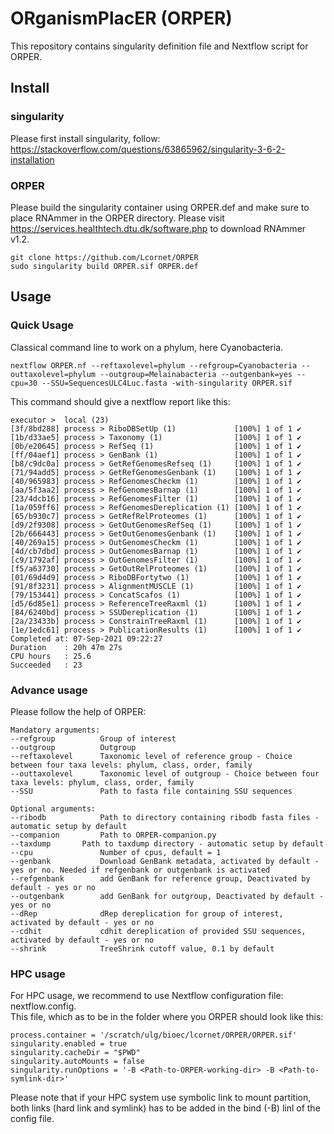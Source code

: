 # ORganismPlacER (ORPER)

This repository contains singularity definition file and Nextflow script for ORPER.  

## Install

### singularity
Please first install singularity, follow:
https://stackoverflow.com/questions/63865962/singularity-3-6-2-installation  

### ORPER

Please build the singularity container using ORPER.def and make sure to place RNAmmer in the ORPER directory. Please visit https://services.healthtech.dtu.dk/software.php to download RNAmmer v1.2.

    git clone https://github.com/Lcornet/ORPER
    sudo singularity build ORPER.sif ORPER.def

## Usage

### Quick Usage

Classical command line to work on a phylum, here Cyanobacteria.

    nextflow ORPER.nf --reftaxolevel=phylum --refgroup=Cyanobacteria --outtaxolevel=phylum --outgroup=Melainabacteria --outgenbank=yes --cpu=30 --SSU=SequencesULC4Luc.fasta -with-singularity ORPER.sif

This command should give a nextflow report like this:

    executor >  local (23)
    [3f/8bd288] process > RiboDBSetUp (1)             [100%] 1 of 1 ✔
    [1b/d33ae5] process > Taxonomy (1)                [100%] 1 of 1 ✔
    [0b/e20645] process > RefSeq (1)                  [100%] 1 of 1 ✔
    [ff/04aef1] process > GenBank (1)                 [100%] 1 of 1 ✔
    [b8/c9dc0a] process > GetRefGenomesRefseq (1)     [100%] 1 of 1 ✔
    [71/94add5] process > GetRefGenomesGenbank (1)    [100%] 1 of 1 ✔
    [40/965983] process > RefGenomesCheckm (1)        [100%] 1 of 1 ✔
    [aa/5f3aa2] process > RefGenomesBarnap (1)        [100%] 1 of 1 ✔
    [23/4dcb16] process > RefGenomesFilter (1)        [100%] 1 of 1 ✔
    [1a/059ff6] process > RefGenomesDereplication (1) [100%] 1 of 1 ✔
    [65/b930c7] process > GetRefRelProteomes (1)      [100%] 1 of 1 ✔
    [d9/2f9308] process > GetOutGenomesRefSeq (1)     [100%] 1 of 1 ✔
    [2b/666443] process > GetOutGenomesGenbank (1)    [100%] 1 of 1 ✔
    [40/269a15] process > OutGenomesCheckm (1)        [100%] 1 of 1 ✔
    [4d/cb7dbd] process > OutGenomesBarnap (1)        [100%] 1 of 1 ✔
    [c9/1792af] process > OutGenomesFilter (1)        [100%] 1 of 1 ✔
    [f5/a63730] process > GetOutRelProteomes (1)      [100%] 1 of 1 ✔
    [01/69d4d9] process > RiboDBFortytwo (1)          [100%] 1 of 1 ✔
    [91/8f3231] process > AlignmentMUSCLE (1)         [100%] 1 of 1 ✔
    [79/153441] process > ConcatScafos (1)            [100%] 1 of 1 ✔
    [d5/6d85e1] process > ReferenceTreeRaxml (1)      [100%] 1 of 1 ✔
    [84/6240bd] process > SSUDereplication (1)        [100%] 1 of 1 ✔
    [2a/23433b] process > ConstrainTreeRaxml (1)      [100%] 1 of 1 ✔
    [1e/1edc61] process > PublicationResults (1)      [100%] 1 of 1 ✔
    Completed at: 07-Sep-2021 09:22:27
    Duration    : 20h 47m 27s
    CPU hours   : 25.6
    Succeeded   : 23

### Advance usage

Please follow the help of ORPER:

    Mandatory arguments:
    --refgroup          Group of interest
    --outgroup          Outgroup
    --reftaxolevel      Taxonomic level of reference group - Choice between four taxa levels: phylum, class, order, family
    --outtaxolevel      Taxonomic level of outgroup - Choice between four taxa levels: phylum, class, order, family
    --SSU               Path to fasta file containing SSU sequences                     

    Optional arguments:
    --ribodb            Path to directory containing ribodb fasta files - automatic setup by default
    --companion         Path to ORPER-companion.py 
    --taxdump 		Path to taxdump directory - automatic setup by default
    --cpu               Number of cpus, default = 1
    --genbank           Download GenBank metadata, activated by default - yes or no. Needed if refgenbank or outgenbank is activated
    --refgenbank        add GenBank for reference group, Deactivated by default - yes or no
    --outgenbank        add GenBank for outgroup, Deactivated by default - yes or no
    --dRep              dRep dereplication for group of interest, activated by default - yes or no
    --cdhit             cdhit dereplication of provided SSU sequences, activated by default - yes or no
    --shrink            TreeShrink cutoff value, 0.1 by default

### HPC usage

For HPC usage, we recommend to use Nextflow configuration file: nextflow.config.  
This file, which as to be in the folder where you ORPER should look like this:

	process.container = '/scratch/ulg/bioec/lcornet/ORPER/ORPER.sif'
	singularity.enabled = true
	singularity.cacheDir = "$PWD"
	singularity.autoMounts = false
	singularity.runOptions = '-B <Path-to-ORPER-working-dir> -B <Path-to-symlink-dir>'

Please note that if your HPC system use symbolic link to mount partition, both links (hard link and symlink) has to be added
in the bind (-B) linl of the config file.  
